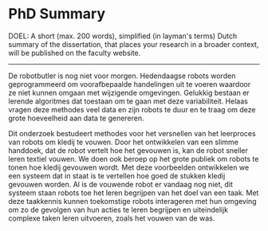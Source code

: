 # PhD Summary

DOEL:
A short (max. 200 words), simplified (in layman's terms) Dutch summary of the dissertation, that places your research in a broader context, will be published on the faculty website.

---- 

De robotbutler is nog niet voor morgen. Hedendaagse robots worden geprogrammeerd om voorafbepaalde handelingen uit te voeren waardoor ze niet kunnen omgaan met wijzigende omgevingen. Gelukkig bestaan er lerende algoritmes dat toestaan om te gaan met deze variabiliteit. Helaas vragen deze methodes veel data en zijn robots te duur en te traag om deze grote hoeveelheid aan data te genereren.  

Dit onderzoek bestudeert methodes voor het versnellen van het leerproces van robots om kledij te vouwen. Door het ontwikkelen van een slimme handdoek, dat de robot vertelt hoe het gevouwen is, kan de robot sneller leren textiel vouwen. We doen ook beroep op het grote publiek om robots te tonen hoe kledij gevouwen wordt. Met deze voorbeelden ontwikkelen we een systeem dat in staat is te vertellen hoe goed de stukken kledij gevouwen worden. Al is de vouwende robot er vandaag nog niet, dit systeem staan robots toe het leren begrijpen van het doel van een taak. 
Met deze taakkennis kunnen toekomstige robots interageren met hun omgeving om zo de gevolgen van hun acties te leren begrijpen en uiteindelijk complexe taken leren uitvoeren, zoals het vouwen van de was. 
